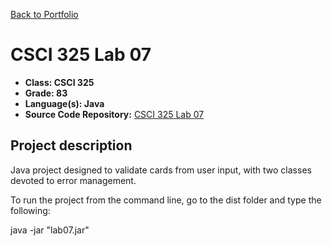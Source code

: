 [Back to Portfolio](./)

CSCI 325 Lab 07
===============

-   **Class: CSCI 325** 
-   **Grade: 83**
-   **Language(s): Java**
-   **Source Code Repository:** [CSCI 325 Lab 07](https://github.com/paulryanmc/325-Lab-07)  

## Project description

Java project designed to validate cards from user input, with two classes devoted to error management.

To run the project from the command line, go to the dist folder and
type the following:

java -jar "lab07.jar" 
